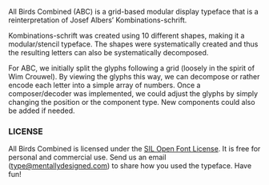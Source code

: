 All Birds Combined (ABC) is a grid-based modular display typeface that is a reinterpretation of Josef Albersʼ Kombinations-schrift.

Kombinations-schrift was created using 10 different shapes, making it a modular/stencil typeface. The shapes were systematically created and thus the resulting letters can also be systematically decomposed.

For ABC, we initially split the glyphs following a grid (loosely in the spirit of Wim Crouwel). By viewing the glyphs this way, we can decompose or rather encode each letter into a simple array of numbers. Once a composer/decoder was implemented, we could adjust the glyphs by simply changing the position or the component type. New components could also be added if needed.

### LICENSE
All Birds Combined is licensed under the [SIL Open Font License][1]. It is free for personal and commercial use. Send us an email (type@mentallydesigned.com) to share how you used the typeface. Have fun!

[1]: downloads/License.txt